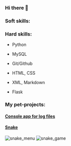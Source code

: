 ### Hi there 👋

### **Soft skills:**

### **Hard skills:**
- Python
- MySQL

- Git/Github
- HTML, CSS
- XML, Markdown
- Flask

### **My pet-projects:**

#### [Console app for log files](https://github.com/RomanVerkhovsky/Console_app_for_log_files)
#### [Snake](https://github.com/RomanVerkhovsky/Snake)
![snake_menu](https://github.com/user-attachments/assets/72061a59-a791-4957-b18c-fe1a460881cb)
![snake_game](https://github.com/user-attachments/assets/210442ad-f402-4dd9-a454-1961e1819b9e)




<!--
**RomanVerkhovsky/RomanVerkhovsky** is a ✨ _special_ ✨ repository because its `README.md` (this file) appears on your GitHub profile.

Here are some ideas to get you started:

- 🔭 I’m currently working on ...
- 🌱 I’m currently learning ...
- 👯 I’m looking to collaborate on ...
- 🤔 I’m looking for help with ...
- 💬 Ask me about ...
- 📫 How to reach me: ...
- 😄 Pronouns: ...
- ⚡ Fun fact: ...
-->
